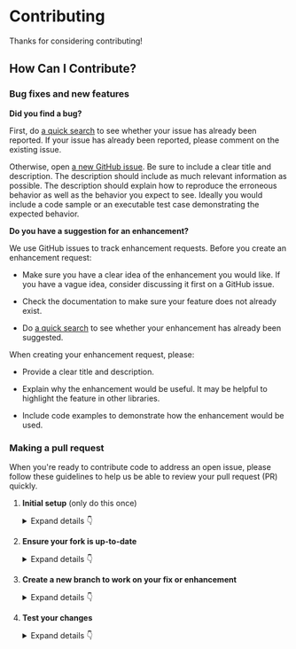 # Contributing

Thanks for considering contributing!

## How Can I Contribute?

### Bug fixes and new features

**Did you find a bug?**

First, do [a quick search](https://github.com/PathwayCommons/semantic-search/issues) to see whether your issue has already been reported.
If your issue has already been reported, please comment on the existing issue.

Otherwise, open [a new GitHub issue](https://github.com/PathwayCommons/semantic-search/issues).  Be sure to include a clear title
and description.  The description should include as much relevant information as possible.  The description should
explain how to reproduce the erroneous behavior as well as the behavior you expect to see.  Ideally you would include a
code sample or an executable test case demonstrating the expected behavior.

**Do you have a suggestion for an enhancement?**

We use GitHub issues to track enhancement requests.  Before you create an enhancement request:

* Make sure you have a clear idea of the enhancement you would like.  If you have a vague idea, consider discussing
it first on a GitHub issue.

* Check the documentation to make sure your feature does not already exist.

* Do [a quick search](https://github.com/PathwayCommons/semantic-search/issues) to see whether your enhancement has already been suggested.

When creating your enhancement request, please:

* Provide a clear title and description.

* Explain why the enhancement would be useful.  It may be helpful to highlight the feature in other libraries.

* Include code examples to demonstrate how the enhancement would be used.

### Making a pull request

When you're ready to contribute code to address an open issue, please follow these guidelines to help us be able to review your pull request (PR) quickly.

1. **Initial setup** (only do this once)

    <details><summary>Expand details 👇</summary><br/>

    If you haven't already done so, please [fork](https://help.github.com/en/enterprise/2.13/user/articles/fork-a-repo) this repository on GitHub.
    
    Then clone your fork locally with
    
        git clone https://github.com/USERNAME/semantic-search.git
    
    or 
    
        git clone git@github.com:USERNAME/semantic-search.git
    
    At this point the local clone of your fork only knows that it came from *your* repo, github.com/USERNAME/semantic-search.git, but doesn't know anything the *main* repo, [https://github.com/PathwayCommons/semantic-search.git](https://github.com/PathwayCommons/semantic-search). You can see this by running
    
        git remote -v
    
    which will output something like this:
    
        origin https://github.com/USERNAME/semantic-search.git (fetch)
        origin https://github.com/USERNAME/semantic-search.git (push)
    
    This means that your local clone can only track changes from your fork, but not from the main repo, and so you won't be able to keep your fork up-to-date with the main repo over time. Therefor you'll need to add another "remote" to your clone that points to [https://github.com/PathwayCommons/semantic-search.git](https://github.com/PathwayCommons/semantic-search). To do this, run the following:
    
        git remote add upstream https://github.com/PathwayCommons/semantic-search.git
    
    Now if you do `git remote -v` again, you'll see
    
        origin https://github.com/USERNAME/semantic-search.git (fetch)
        origin https://github.com/USERNAME/semantic-search.git (push)
        upstream https://github.com/PathwayCommons/semantic-search.git (fetch)
        upstream https://github.com/PathwayCommons/semantic-search.git (push)

    Finally, you'll need to create a Python 3 virtual environment suitable for working on AllenNLP. There a number of tools out there that making working with virtual environments easier, but the most direct way is with the [`venv` module](https://docs.python.org/3.7/library/venv.html) in the standard library.

    Once your virtual environment is activated, you can install your local clone in "editable mode" with

        pip install -U pip setuptools wheel
        pip install --editable ".[dev]"

    The "editable mode" comes from the `-e` argument to `pip`, and essential just creates a symbolic link from the site-packages directory of your virtual environment to the source code in your local clone. That way any changes you make will be immediately reflected in your virtual environment.

    </details>

2. **Ensure your fork is up-to-date**

    <details><summary>Expand details 👇</summary><br/>

    Once you've added an "upstream" remote pointing to [https://github.com/PathwayCommons/semantic-search.git](https://github.com/PathwayCommons/semantic-search), keeping your fork up-to-date is easy:
    
        git checkout main  # if not already on main
        git pull --rebase upstream main
        git push

    </details>

3. **Create a new branch to work on your fix or enhancement**

    <details><summary>Expand details 👇</summary><br/>

    Commiting directly to the main branch of your fork is not recommended. It will be easier to keep your fork clean if you work on a seperate branch for each contribution you intend to make.
    
    You can create a new branch with
    
        # replace BRANCH with whatever name you want to give it
        git checkout -b BRANCH
        git push -u origin BRANCH

    </details>

4. **Test your changes**

    <details><summary>Expand details 👇</summary><br/>

    Our continuous integration (CI) testing runs [a number of checks](https://github.com/PathwayCommons/semantic-search/actions) for each pull request on [GitHub Actions](https://github.com/features/actions). You can run most of these tests locally, which is something you should do *before* opening a PR to help speed up the review process and make it easier for us.
    
    First, you should run [`black`](https://github.com/psf/black) to make sure you code is formatted consistently. Many IDEs support code formatters as plugins, so you may be able to setup black to run automatically everytime you save. [`black.vim`](https://github.com/psf/black/tree/master/plugin) will give you this functionality in Vim, for example. But `black` is also easy to run directly from the command line. Just run this from the root of your clone:
    
        black .

    Our CI also uses [`flake8`](https://flake8.pycqa.org/en/latest/) to lint the code base and [`mypy`](http://mypy-lang.org/) for type-checking. You should run both of these next with

        flake8 .

    and

        mypy .

    We also strive to maintain high test coverage, so most contributions should include additions to [the unit tests](https://github.com/PathwayCommons/semantic-search/tree/main/tests). These tests are run with [`pytest`](https://docs.pytest.org/en/latest/), which you can use to locally run any test modules that you've added or changed.

    For example, if you've fixed a bug in `semantic_search/main.py`, you can run the tests specific to that module with
    
        pytest -v tests/test_main.py
    
    Our CI will automatically check that test coverage stays above a certain threshold (around 90%). To check the coverage locally in this example, you could run
    
        pytest -v --cov semantic_search.main tests/test_main.py

    After all of the above checks have passed, you can now open [a new GitHub pull request](https://github.com/PathwayCommons/semantic-search/pulls).
    Make sure you have a clear description of the problem and the solution, and include a link to relevant issues.

    We look forward to reviewing your PR!

    </details>